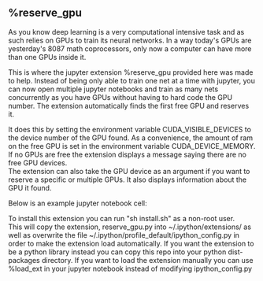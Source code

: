## %reserve\_gpu

As you know deep learning is a very computational intensive task and as such
relies on GPUs to train its neural networks.  In a way today's GPUs
are yesterday's 8087 math coprocessors, only now a computer can have
more than one GPUs inside it.

This is where the jupyter extension %reserve\_gpu provided here was made to
help.  Instead of being only able to train one net at a time with jupyter, 
you can now open multiple jupyter notebooks and train as many nets concurrently 
as you have GPUs without having to hard code the GPU number.  The extension 
automatically finds the first free GPU and reserves it.

It does this by setting the environment variable CUDA\_VISIBLE\_DEVICES to the 
device number of the GPU found.  As a convenience, the amount of ram on the free GPU 
is set in the environment variable CUDA\_DEVICE\_MEMORY.  If no GPUs are free 
the extension displays a message saying there are no free GPU devices.  
The extension can also take the GPU device as an argument if you want to reserve 
a specific or multiple GPUs.  It also displays information about the GPU it found.

Below is an example jupyter notebook cell:



To install this extension you can run "sh install.sh" as a non-root user.  
This will copy the extension, reserve\_gpu.py into ~/.ipython/extensions/ 
as well as overwrite the file ~/.ipython/profile\_default/ipython\_config.py 
in order to make the extension load automatically.  If you want the extension to be 
a python library instead you can copy this repo into your python dist-packages 
directory.  If you want to load the extension manually you can use %load\_ext in
your jupyter notebook instead of modifying ipython\_config.py


